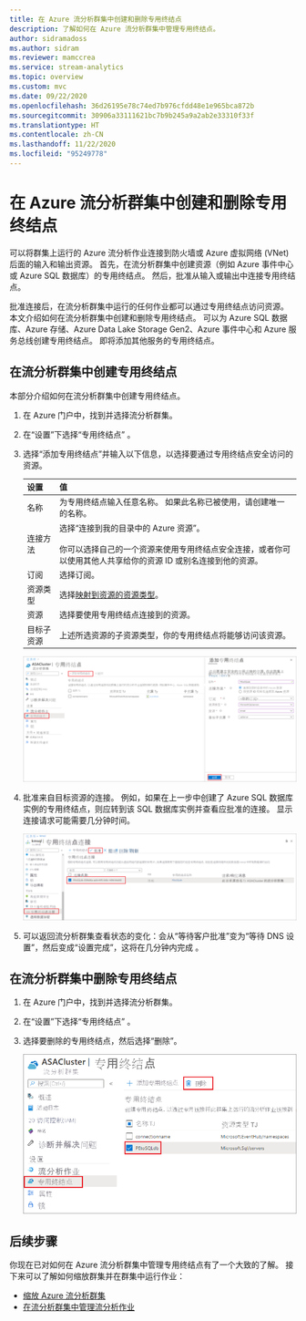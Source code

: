 ```yaml
---
title: 在 Azure 流分析群集中创建和删除专用终结点
description: 了解如何在 Azure 流分析群集中管理专用终结点。
author: sidramadoss
ms.author: sidram
ms.reviewer: mamccrea
ms.service: stream-analytics
ms.topic: overview
ms.custom: mvc
ms.date: 09/22/2020
ms.openlocfilehash: 36d26195e78c74ed7b976cfdd48e1e965bca872b
ms.sourcegitcommit: 30906a33111621bc7b9b245a9a2ab2e33310f33f
ms.translationtype: HT
ms.contentlocale: zh-CN
ms.lasthandoff: 11/22/2020
ms.locfileid: "95249778"
---
```

# <a name="create-and-delete-private-endpoints-in-an-azure-stream-analytics-cluster"></a>在 Azure 流分析群集中创建和删除专用终结点

可以将群集上运行的 Azure 流分析作业连接到防火墙或 Azure 虚拟网络 (VNet) 后面的输入和输出资源。 首先，在流分析群集中创建资源（例如 Azure 事件中心或 Azure SQL 数据库）的专用终结点。 然后，批准从输入或输出中连接专用终结点。

批准连接后，在流分析群集中运行的任何作业都可以通过专用终结点访问资源。 本文介绍如何在流分析群集中创建和删除专用终结点。 可以为 Azure SQL 数据库、Azure 存储、Azure Data Lake Storage Gen2、Azure 事件中心和 Azure 服务总线创建专用终结点。 即将添加其他服务的专用终结点。 

## <a name="create-private-endpoint-in-stream-analytics-cluster"></a>在流分析群集中创建专用终结点

本部分介绍如何在流分析群集中创建专用终结点。

1. 在 Azure 门户中，找到并选择流分析群集。

1. 在“设置”下选择“专用终结点” 。

1. 选择“添加专用终结点”并输入以下信息，以选择要通过专用终结点安全访问的资源。

   |设置|值|
   |---|---|
   |名称|为专用终结点输入任意名称。 如果此名称已被使用，请创建唯一的名称。|
   |连接方法|选择“连接到我的目录中的 Azure 资源”。<br><br>你可以选择自己的一个资源来使用专用终结点安全连接，或者你可以使用其他人共享给你的资源 ID 或别名连接到他的资源。|
   |订阅|选择订阅。|
   |资源类型|选择[映射到资源的资源类型](../private-link/private-endpoint-overview.md#private-link-resource)。|
   |资源|选择要使用专用终结点连接到的资源。|
   |目标子资源|上述所选资源的子资源类型，你的专用终结点将能够访问该资源。|

   ![专用终结点创建体验](./media/private-endpoints/create-private-endpoint.png)

1. 批准来自目标资源的连接。 例如，如果在上一步中创建了 Azure SQL 数据库实例的专用终结点，则应转到该 SQL 数据库实例并查看应批准的连接。 显示连接请求可能需要几分钟时间。

    ![批准专用终结点](./media/private-endpoints/approve-private-endpoint.png)

1. 可以返回流分析群集查看状态的变化：会从“等待客户批准”变为“等待 DNS 设置”，然后变成“设置完成”，这将在几分钟内完成  。

## <a name="delete-a-private-endpoint-in-a-stream-analytics-cluster"></a>在流分析群集中删除专用终结点

1. 在 Azure 门户中，找到并选择流分析群集。

1. 在“设置”下选择“专用终结点” 。

1. 选择要删除的专用终结点，然后选择“删除”。

   ![删除专用终结点](./media/private-endpoints/delete-private-endpoint.png)

## <a name="next-steps"></a>后续步骤

你现在已对如何在 Azure 流分析群集中管理专用终结点有了一个大致的了解。 接下来可以了解如何缩放群集并在群集中运行作业：

* [缩放 Azure 流分析群集](scale-cluster.md)
* [在流分析群集中管理流分析作业](manage-jobs-cluster.md)
